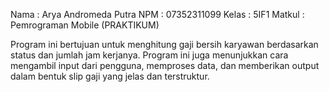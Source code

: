Nama : Arya Andromeda Putra
NPM : 07352311099
Kelas : 5IF1
Matkul : Pemrograman Mobile (PRAKTIKUM)

Program ini bertujuan untuk menghitung gaji bersih karyawan berdasarkan 
status dan jumlah jam kerjanya. Program ini juga menunjukkan cara mengambil 
input dari pengguna, memproses data, dan memberikan output dalam bentuk slip 
gaji yang jelas dan terstruktur.
